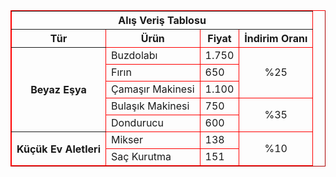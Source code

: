 <!DOCTYPE html>
<html lang="tr">
<head>
    <meta charset="UTF-8">
    <meta name="viewport" content="width=device-width, initial-scale=1.0">
    <title>Ödev1</title>
</head>
<body>
    <table border="1" style="border-color: red;" widht="50%">
        <thead>
            <tr>
            <th colspan="4">Alış Veriş Tablosu</th>
            </tr>
            <tr>
                <th>Tür</th>
                <th>Ürün</th>
                <th>Fiyat</th>
                <th>İndirim Oranı</th>
            </tr>
            <tr>
                <th rowspan="5">Beyaz Eşya</th>
                <td>Buzdolabı</td>
                <td>1.750</td>
                <td rowspan="3" align="center">%25</td>
            </tr>
            <tr>
                <td>Fırın</td>
                <td>650</td>
            </tr>
            <tr>
                <td>Çamaşır Makinesi</td>
                <td>1.100</td>
            </tr>
            <tr>
                <td>Bulaşık Makinesi</td>
                <td>750</td>
                <td rowspan="2" align="center">%35</td>
            </tr>
            <tr>
                <td>Dondurucu</td>
                <td>600</td>
            </tr>
            <tr>
                <th rowspan="2" align="center">Küçük Ev Aletleri</th>
                <td>Mikser</td>
                <td>138</td>
                <td rowspan="2" align="center">%10</td>
            </tr>
            <tr>
                <td>Saç Kurutma</td>
                <td>151</td>         
            </tr>
        </thead>
    </table>
</body>
</html>
